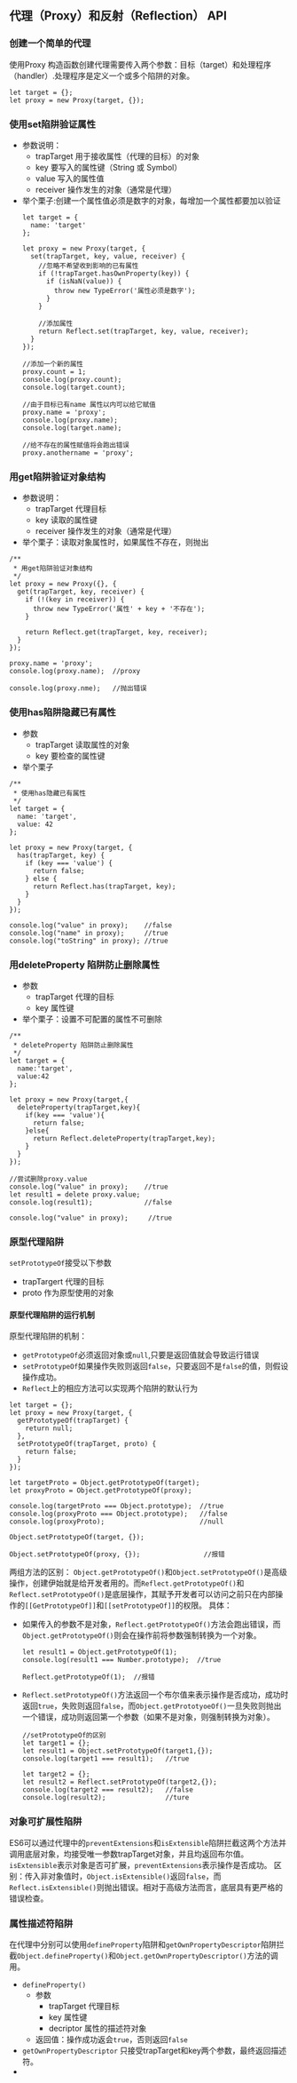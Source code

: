 ## 代理（Proxy）和反射（Reflection） API
### 创建一个简单的代理
使用Proxy 构造函数创建代理需要传入两个参数：目标（target）和处理程序（handler）.处理程序是定义一个或多个陷阱的对象。
```
let target = {};
let proxy = new Proxy(target, {});
```
### 使用set陷阱验证属性
+ 参数说明：
	+ trapTarget 用于接收属性（代理的目标）的对象
	+ key 要写入的属性键（String 或 Symbol）
	+ value 写入的属性值
	+ receiver 操作发生的对象（通常是代理）
+ 举个栗子:创建一个属性值必须是数字的对象，每增加一个属性都要加以验证
	```
	let target = {
	  name: 'target'
	};
	
	let proxy = new Proxy(target, {
	  set(trapTarget, key, value, receiver) {
	    //忽略不希望收到影响的已有属性
	    if (!trapTarget.hasOwnProperty(key)) {
	      if (isNaN(value)) {
	        throw new TypeError('属性必须是数字');
	      }
	    }
	
	    //添加属性
	    return Reflect.set(trapTarget, key, value, receiver);
	  }
	});
	
	//添加一个新的属性
	proxy.count = 1;
	console.log(proxy.count);
	console.log(target.count);
	
	//由于目标已有name 属性以内可以给它赋值
	proxy.name = 'proxy';
	console.log(proxy.name);
	console.log(target.name);
	
	//给不存在的属性赋值将会跑出错误
	proxy.anothername = 'proxy';
	```
### 用get陷阱验证对象结构
+ 参数说明：
	+ trapTarget 代理目标
	+ key 读取的属性键
	+ receiver 操作发生的对象（通常是代理）
+ 举个栗子：读取对象属性时，如果属性不存在，则抛出
```
/**
 * 用get陷阱验证对象结构
 */
let proxy = new Proxy({}, {
  get(trapTarget, key, receiver) {
    if (!(key in receiver)) {
      throw new TypeError('属性' + key + '不存在');
    }

    return Reflect.get(trapTarget, key, receiver);
  }
});

proxy.name = 'proxy';
console.log(proxy.name);  //proxy

console.log(proxy.nme);   //抛出错误
``` 
### 使用has陷阱隐藏已有属性
+ 参数
	+ trapTarget 读取属性的对象
	+ key 要检查的属性键
+ 举个栗子
```
/**
 * 使用has隐藏已有属性
 */
let target = {
  name: 'target',
  value: 42
};

let proxy = new Proxy(target, {
  has(trapTarget, key) {
    if (key === 'value') {
      return false;
    } else {
      return Reflect.has(trapTarget, key);
    }
  }
});

console.log("value" in proxy);    //false
console.log("name" in proxy);     //true
console.log("toString" in proxy); //true 
```
### 用deleteProperty 陷阱防止删除属性
+ 参数
	+ trapTarget 代理的目标
	+ key 属性键
+ 举个栗子：设置不可配置的属性不可删除 
```
/**
 * deleteProperty 陷阱防止删除属性
 */
let target = {
  name:'target',
  value:42
};

let proxy = new Proxy(target,{
  deleteProperty(trapTarget,key){
    if(key === 'value'){
      return false;
    }else{
      return Reflect.deleteProperty(trapTarget,key);
    }
  }
});

//尝试删除proxy.value
console.log("value" in proxy);    //true
let result1 = delete proxy.value; 
console.log(result1);             //false

console.log("value" in proxy);     //true
```
### 原型代理陷阱
`setPrototypeOf`接受以下参数

+  trapTargert 代理的目标
+ proto 作为原型使用的对象
#### 原型代理陷阱的运行机制
原型代理陷阱的机制：
+ `getPrototypeOf`必须返回对象或`null`,只要是返回值就会导致运行错误
+ `setPrototypeOf`如果操作失败则返回`false`，只要返回不是`false`的值，则假设操作成功。
+ `Reflect`上的相应方法可以实现两个陷阱的默认行为
```
let target = {};
let proxy = new Proxy(target, {
  getPrototypeOf(trapTarget) {
    return null;
  },
  setPrototypeOf(trapTarget, proto) {
    return false;
  }
});

let targetProto = Object.getPrototypeOf(target);
let proxyProto = Object.getPrototypeOf(proxy);

console.log(targetProto === Object.prototype);  //true
console.log(proxyProto === Object.prototype);   //false
console.log(proxyProto);                        //null

Object.setPrototypeOf(target, {});

Object.setPrototypeOf(proxy, {});                //报错
```
两组方法的区别：
`Object.getPrototypeOf()`和`Object.setPrototypeOf()`是高级操作，创建伊始就是给开发者用的。而`Reflect.getPrototypeOf()`和`Reflect.setPrototypeOf()`是底层操作，其赋予开发者可以访问之前只在内部操作的`[[GetPrototypeOf]]`和`[[setPrototypeOf]]`的权限。
具体：

+ 如果传入的参数不是对象，`Reflect.getPrototypeOf()`方法会跑出错误，而`Object.getPrototypeOf()`则会在操作前将参数强制转换为一个对象。
	```
	let result1 = Object.getPrototypeOf(1);
	console.log(result1 === Number.prototype);  //true
	
	Reflect.getPrototypeOf(1);  //报错	
	```
+ `Reflect.setPrototypeOf()`方法返回一个布尔值来表示操作是否成功，成功时返回`true`，失败则返回`false`，而`Object.getPrototyoeOf()`一旦失败则抛出一个错误，成功则返回第一个参数（如果不是对象，则强制转换为对象）。
	```
	//setPrototypeOf的区别
	let target1 = {};
	let result1 = Object.setPrototypeOf(target1,{});
	console.log(target1 === result1);   //true
	
	let target2 = {};
	let result2 = Reflect.setPrototypeOf(target2,{});
	console.log(target2 === result2);   //false
	console.log(result2);               //ture
	```
### 对象可扩展性陷阱
ES6可以通过代理中的`preventExtensions`和`isExtensible`陷阱拦截这两个方法并调用底层对象，均接受唯一参数trapTarget对象，并且均返回布尔值。`isExtensible`表示对象是否可扩展，`preventExtensions`表示操作是否成功。
区别：传入非对象值时，`Object.isExtensible()`返回`false`，而`Reflect.isExtensible()`则抛出错误。相对于高级方法而言，底层具有更严格的错误检查。
### 属性描述符陷阱
在代理中分别可以使用`defineProperty`陷阱和`getOwnPropertyDescriptor`陷阱拦截`Object.defineProperty()`和`Object.getOwnPropertyDescriptor()`方法的调用。

+ `defineProperty()`
	+ 参数
		+ trapTarget 代理目标
		+ key 属性键
		+ decriptor 属性的描述符对象
	+  返回值：操作成功返会`true`，否则返回`false`
+ `getOwnPropertyDescriptor` 只接受trapTarget和key两个参数，最终返回描述符。
+ 
